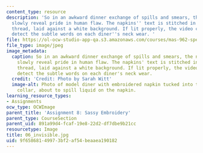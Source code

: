 ```yaml
---
content_type: resource
description: 'So in an awkward dinner exchange of spills and smears, the napkins would
  slowly reveal pride in human flaw. The napkins'' text is stitched in clear, plastic
  thread, laid against a white background. If lit properly, the video camera wouldn''t
  detect the subtle words on each diner''s neck wear. '
file: https://ol-ocw-studio-app-qa.s3.amazonaws.com/courses/mas-962-special-topics-new-textiles-spring-2010/9f65868149973bf2af54beaaea190182_06_invisible.jpg
file_type: image/jpeg
image_metadata:
  caption: So in an awkward dinner exchange of spills and smears, the napkins would
    slowly reveal pride in human flaw. The napkins' text is stitched in clear, plastic
    thread, laid against a white background. If lit properly, the video camera wouldn't
    detect the subtle words on each diner's neck wear.
  credit: 'Credit: Photo by Sarah Witt'
  image-alt: Photo of model diner with embroidered napkin tucked into their shirt
    collar, about to spill liquid on the napkin.
learning_resource_types:
- Assignments
ocw_type: OCWImage
parent_title: 'Assignment 8: Sassy Embroidery'
parent_type: CourseSection
parent_uid: 891a99d4-fcaf-19e8-22d2-df7dbe9b21cc
resourcetype: Image
title: 06_invisible.jpg
uid: 9f658681-4997-3bf2-af54-beaaea190182
---
```

